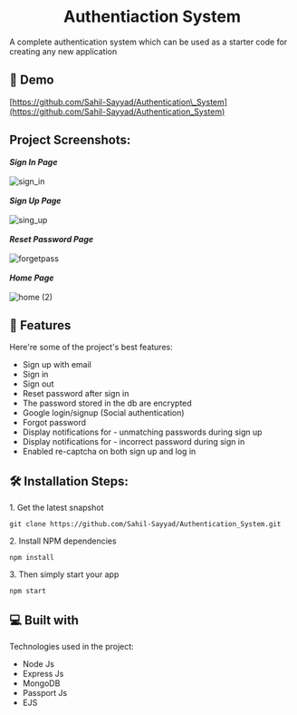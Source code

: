 <h1 id="title" align="center">Authentiaction System</h1>

<p id="description">A complete authentication system which can be used as a starter code for creating any new application</p>

<h2>🚀 Demo</h2>

[https://github.com/Sahil-Sayyad/Authentication\_System](https://github.com/Sahil-Sayyad/Authentication_System)

<h2>Project Screenshots:</h2>

<b><i>Sign In Page </i> </b> <br><br>
  ![sign_in](https://github.com/Sahil-Sayyad/Authentication_System/assets/96423459/22877934-d1a0-452a-9372-682b6d403cab)
<br><br><b><i>Sign Up Page </i> </b> <br><br>
  ![sing_up](https://github.com/Sahil-Sayyad/Authentication_System/assets/96423459/157385e9-077b-43e0-99b6-724d68457be4)
<br><br><b><i>Reset Password Page </i> </b> <br><br>
![forgetpass](https://github.com/Sahil-Sayyad/Authentication_System/assets/96423459/684518bf-5ff2-4dfb-9202-fc887518b17e)
<br><br><b><i>Home Page </i> </b> <br><br>
![home (2)](https://github.com/Sahil-Sayyad/Authentication_System/assets/96423459/600f7bbe-fcad-4a0a-9a15-8e78e7e95e18)

<h2>🧐 Features</h2>

Here're some of the project's best features:

*   Sign up with email
*   Sign in
*   Sign out
*   Reset password after sign in
*   The password stored in the db are encrypted
*   Google login/signup (Social authentication)
*   Forgot password
*   Display notifications for - unmatching passwords during sign up
*   Display notifications for - incorrect password during sign in
*   Enabled re-captcha on both sign up and log in

<h2>🛠️ Installation Steps:</h2>

<p>1. Get the latest snapshot</p>

```
git clone https://github.com/Sahil-Sayyad/Authentication_System.git
```

<p>2. Install NPM dependencies</p>

```
npm install
```

<p>3. Then simply start your app</p>

```
npm start
```

  
  
<h2>💻 Built with</h2>

Technologies used in the project:

*   Node Js
*   Express Js
*   MongoDB
*   Passport Js
*   EJS
